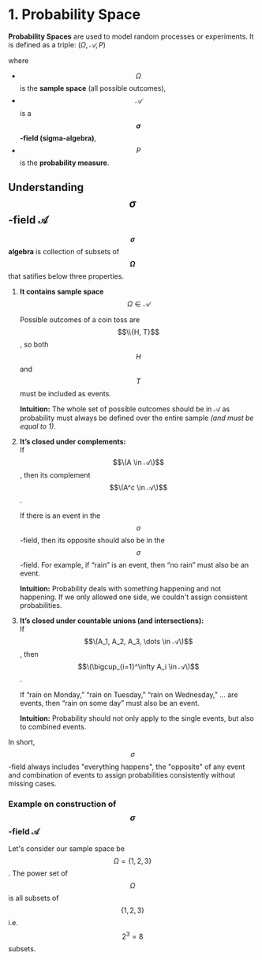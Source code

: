 # 1. Probability Space
**Probability Spaces** are used to model random processes or experiments. It is defined as a triple:
$(\Omega, 𝒜, P)$

where  
- $$\Omega$$ is the **sample space** (all possible outcomes),  
- $$𝒜$$ is a **$$\sigma$$-field (sigma-algebra)**,  
- $$P$$ is the **probability measure**. 

## Understanding $$\sigma$$-field 𝒜
**$$\sigma$$ algebra** is collection of subsets of **$$\Omega$$** that satifies below three properties.
1. **It contains sample space** \
   $$\Omega \in 𝒜$$ 

   Possible outcomes of a coin toss are $$\\{H, T}$$,  so both $$H$$ and $$T$$ must be included as events.
   
   **Intuition:** The whole set of possible outcomes should be in 𝒜 as probability must always be defined over the entire sample _(and must be equal to 1)_.
   
3. **It’s closed under complements:**  
   If $$\(A \in 𝒜\)$$, then its complement $$\(A^c \in 𝒜\)$$.
   
   If there is an event in the $$\sigma$$-field, then its opposite should also be in the $$\sigma$$-field. For example, if “rain” is an event, then “no rain” must also be an event.
      
   **Intuition:** Probability deals with something happening and not happening. If we only allowed one side, we couldn't assign consistent probabilities.

5. **It’s closed under countable unions (and intersections):**  
   If $$\(A_1, A_2, A_3, \dots \in 𝒜\)$$, then  
   $$\(\bigcup_{i=1}^\infty A_i \in 𝒜\)$$.
   
   If “rain on Monday,” “rain on Tuesday,” “rain on Wednesday,” … are events, then “rain on some day” must also be an event.
    
   **Intuition:** Probability should not only apply to the single events, but also to combined events.

In short, $$\sigma$$-field always includes "everything happens", the  "opposite" of any event and combination of events to assign probabilities consistently without missing cases.

### Example on construction of $$\sigma$$-field 𝒜
Let's consider our sample space be $$\Omega = \{ 1, 2, 3\}$$. The power set of $$\Omega$$ is all subsets of $$\{1,2,3\}$$ i.e. $$2^3 = 8$$ subsets. 
